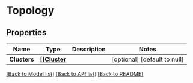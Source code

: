 # Topology

## Properties
Name | Type | Description | Notes
------------ | ------------- | ------------- | -------------
**Clusters** | [**[]Cluster**](Cluster.md) |  | [optional] [default to null]

[[Back to Model list]](../README.md#documentation-for-models) [[Back to API list]](../README.md#documentation-for-api-endpoints) [[Back to README]](../README.md)

